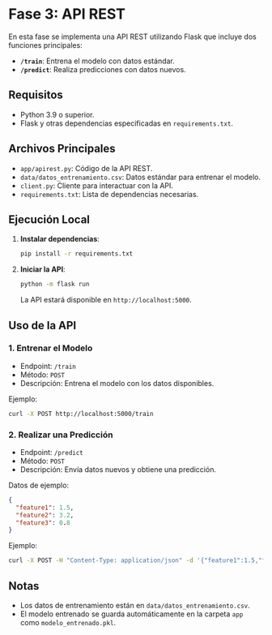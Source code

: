 
# Fase 3: API REST

En esta fase se implementa una API REST utilizando Flask que incluye dos funciones principales:

- **`/train`**: Entrena el modelo con datos estándar.
- **`/predict`**: Realiza predicciones con datos nuevos.

## Requisitos

- Python 3.9 o superior.
- Flask y otras dependencias especificadas en `requirements.txt`.

## Archivos Principales

- `app/apirest.py`: Código de la API REST.
- `data/datos_entrenamiento.csv`: Datos estándar para entrenar el modelo.
- `client.py`: Cliente para interactuar con la API.
- `requirements.txt`: Lista de dependencias necesarias.

## Ejecución Local

1. **Instalar dependencias**:
   ```bash
   pip install -r requirements.txt
   ```

2. **Iniciar la API**:
   ```bash
   python -m flask run
   ```

   La API estará disponible en `http://localhost:5000`.

## Uso de la API

### 1. Entrenar el Modelo
- Endpoint: `/train`
- Método: `POST`
- Descripción: Entrena el modelo con los datos disponibles.

Ejemplo:
```bash
curl -X POST http://localhost:5000/train
```

### 2. Realizar una Predicción
- Endpoint: `/predict`
- Método: `POST`
- Descripción: Envía datos nuevos y obtiene una predicción.

Datos de ejemplo:
```json
{
  "feature1": 1.5,
  "feature2": 3.2,
  "feature3": 0.8
}
```

Ejemplo:
```bash
curl -X POST -H "Content-Type: application/json" -d '{"feature1":1.5,"feature2":3.2,"feature3":0.8}' http://localhost:5000/predict
```

## Notas
- Los datos de entrenamiento están en `data/datos_entrenamiento.csv`.
- El modelo entrenado se guarda automáticamente en la carpeta `app` como `modelo_entrenado.pkl`.

